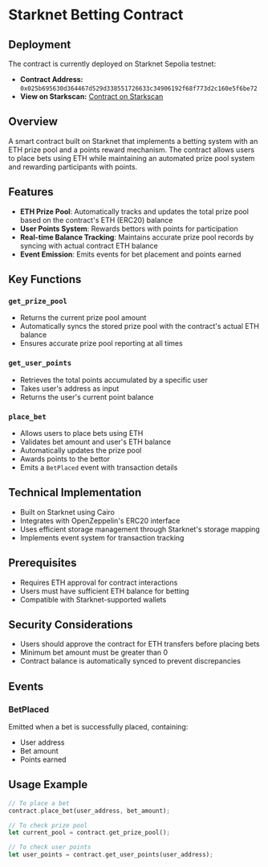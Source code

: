 # Starknet Betting Contract

## Deployment
The contract is currently deployed on Starknet Sepolia testnet:

- **Contract Address:** `0x025b695630d364467d529d338551726633c34906192f68f773d2c160e5f6be72`
- **View on Starkscan:** [Contract on Starkscan](https://sepolia.starkscan.co/contract/0x025b695630d364467d529d338551726633c34906192f68f773d2c160e5f6be72#overview)

## Overview
A smart contract built on Starknet that implements a betting system with an ETH prize pool and a points reward mechanism. The contract allows users to place bets using ETH while maintaining an automated prize pool system and rewarding participants with points.

## Features
- **ETH Prize Pool**: Automatically tracks and updates the total prize pool based on the contract's ETH (ERC20) balance
- **User Points System**: Rewards bettors with points for participation
- **Real-time Balance Tracking**: Maintains accurate prize pool records by syncing with actual contract ETH balance
- **Event Emission**: Emits events for bet placement and points earned

## Key Functions

### `get_prize_pool`
- Returns the current prize pool amount
- Automatically syncs the stored prize pool with the contract's actual ETH balance
- Ensures accurate prize pool reporting at all times

### `get_user_points`
- Retrieves the total points accumulated by a specific user
- Takes user's address as input
- Returns the user's current point balance

### `place_bet`
- Allows users to place bets using ETH
- Validates bet amount and user's ETH balance
- Automatically updates the prize pool
- Awards points to the bettor
- Emits a `BetPlaced` event with transaction details

## Technical Implementation
- Built on Starknet using Cairo
- Integrates with OpenZeppelin's ERC20 interface
- Uses efficient storage management through Starknet's storage mapping
- Implements event system for transaction tracking

## Prerequisites
- Requires ETH approval for contract interactions
- Users must have sufficient ETH balance for betting
- Compatible with Starknet-supported wallets

## Security Considerations
- Users should approve the contract for ETH transfers before placing bets
- Minimum bet amount must be greater than 0
- Contract balance is automatically synced to prevent discrepancies

## Events
### BetPlaced
Emitted when a bet is successfully placed, containing:
- User address
- Bet amount
- Points earned

## Usage Example
```rust
// To place a bet
contract.place_bet(user_address, bet_amount);

// To check prize pool
let current_pool = contract.get_prize_pool();

// To check user points
let user_points = contract.get_user_points(user_address);
```
